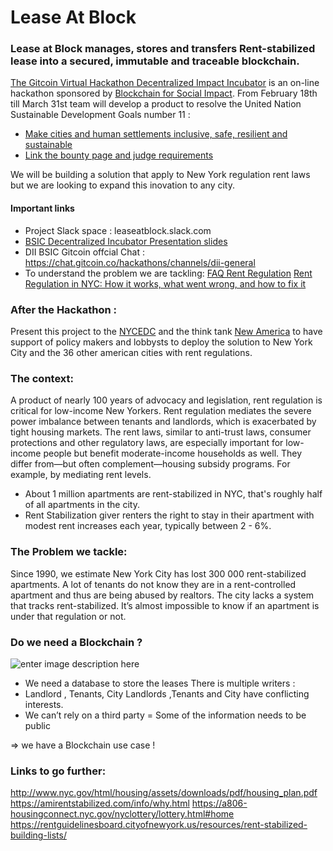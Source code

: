 
# Lease At Block 
### Lease at Block manages, stores and transfers Rent-stabilized lease into a secured, immutable and traceable blockchain. 

[The Gitcoin Virtual Hackathon Decentralized Impact Incubator](https://gitcoin.co/hackathon/onboard/decentralized-impact-incubator/) is an on-line hackathon sponsored by [Blockchain for Social Impact](https://blockchainforsocialimpact.com/). 
From February 18th till March 31st team will develop a product to resolve the United Nation Sustainable Development Goals number 11 :

 - [Make cities and human settlements inclusive, safe, resilient and sustainable](https://sustainabledevelopment.un.org/sdg11)
 - [Link the bounty page and judge requirements](https://gitcoin.co/issue/blockchainforsocialimpact/incubator/2/4017) 

We will be building a solution that apply to New York regulation rent laws but we are looking to expand this inovation to any city.

#### Important links
 - Project Slack space : leaseatblock.slack.com
 -  [BSIC Decentralized Incubator Presentation slides ](https://docs.google.com/presentation/d/1R_sQtz0454G4nNclYzuyi_MrEfSZgaBUaSlPP4usseI/edit#slide=id.g6f17f92e59_0_4) 
 - DII BSIC Gitcoin offcial Chat : https://chat.gitcoin.co/hackathons/channels/dii-general
 - To understand the problem we are tackling: 
  [FAQ Rent Regulation](https://hcr.ny.gov/search/rental_housing_documents_by_type?f%5B0%5D=filter_term:1161)
  [Rent Regulation in NYC: How it works, what went wrong, and how to fix it](https://www.cssny.org/publications/entry/rent-regulation-in-new-york-city)
 


### After the Hackathon : 
Present this project to the [NYCEDC](https://edc.nyc/) and the think tank [New America](https://www.newamerica.org/) to have support of policy makers and lobbysts to deploy the solution to New York City and the 36 other american cities with rent regulations.
 
### The context:
A product of nearly 100 years of advocacy and legislation, rent regulation is critical for low-income New Yorkers.
Rent regulation mediates the severe power imbalance between tenants and landlords, which is exacerbated by tight housing markets. The rent laws, similar to anti-trust laws, consumer protections and other regulatory laws, are especially important for low-income people but benefit moderate-income households as well. They differ from—but often complement—housing subsidy programs. For example, by mediating rent levels.

- About 1 million apartments are rent-stabilized in NYC, that's roughly half of all apartments in the city. 
- Rent Stabilization giver renters the right to stay in their apartment with modest rent increases each year, typically between 2 - 6%.

### The Problem we tackle:
Since 1990, we estimate New York City has lost 300 000 rent-stabilized apartments. A lot of tenants do not know they are in a rent-controlled apartment and thus are being abused by realtors.  The city lacks a system that tracks rent-stabilized. It’s almost impossible to know if an apartment is under that regulation or not. 

### Do we need a Blockchain ?
![enter image description here](https://i.ibb.co/PFq09Yx/Screenshot-from-2019-10-14-01-48-54.png)

 - We need a database to store the leases There is multiple writers :
 - Landlord , Tenants, City Landlords ,Tenants and City have conflicting interests. 
 - We can’t rely on a third party = Some of the information needs to be public

⇒ we have a Blockchain use case ! 

### Links to go further:
http://www.nyc.gov/html/housing/assets/downloads/pdf/housing_plan.pdf
https://amirentstabilized.com/info/why.html
https://a806-housingconnect.nyc.gov/nyclottery/lottery.html#home
https://rentguidelinesboard.cityofnewyork.us/resources/rent-stabilized-building-lists/

